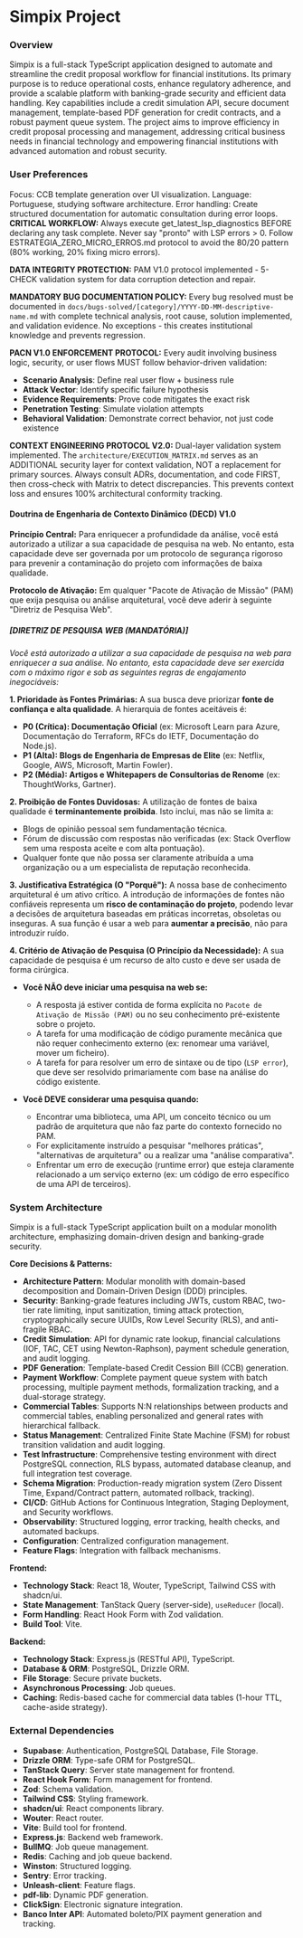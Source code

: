 # Simpix Project

### Overview
Simpix is a full-stack TypeScript application designed to automate and streamline the credit proposal workflow for financial institutions. Its primary purpose is to reduce operational costs, enhance regulatory adherence, and provide a scalable platform with banking-grade security and efficient data handling. Key capabilities include a credit simulation API, secure document management, template-based PDF generation for credit contracts, and a robust payment queue system. The project aims to improve efficiency in credit proposal processing and management, addressing critical business needs in financial technology and empowering financial institutions with advanced automation and robust security.

### User Preferences
Focus: CCB template generation over UI visualization.
Language: Portuguese, studying software architecture.
Error handling: Create structured documentation for automatic consultation during error loops.
**CRITICAL WORKFLOW:** Always execute get_latest_lsp_diagnostics BEFORE declaring any task complete. Never say "pronto" with LSP errors > 0. Follow ESTRATEGIA_ZERO_MICRO_ERROS.md protocol to avoid the 80/20 pattern (80% working, 20% fixing micro errors).

**DATA INTEGRITY PROTECTION:** PAM V1.0 protocol implemented - 5-CHECK validation system for data corruption detection and repair.

**MANDATORY BUG DOCUMENTATION POLICY:** Every bug resolved must be documented in `docs/bugs-solved/[category]/YYYY-DD-MM-descriptive-name.md` with complete technical analysis, root cause, solution implemented, and validation evidence. No exceptions - this creates institutional knowledge and prevents regression.

**PACN V1.0 ENFORCEMENT PROTOCOL:** Every audit involving business logic, security, or user flows MUST follow behavior-driven validation:
- **Scenario Analysis**: Define real user flow + business rule
- **Attack Vector**: Identify specific failure hypothesis  
- **Evidence Requirements**: Prove code mitigates the exact risk
- **Penetration Testing**: Simulate violation attempts
- **Behavioral Validation**: Demonstrate correct behavior, not just code existence

**CONTEXT ENGINEERING PROTOCOL V2.0:** Dual-layer validation system implemented. The `architecture/EXECUTION_MATRIX.md` serves as an ADDITIONAL security layer for context validation, NOT a replacement for primary sources. Always consult ADRs, documentation, and code FIRST, then cross-check with Matrix to detect discrepancies. This prevents context loss and ensures 100% architectural conformity tracking.

#### Doutrina de Engenharia de Contexto Dinâmico (DECD) V1.0

**Princípio Central:** Para enriquecer a profundidade da análise, você está autorizado a utilizar a sua capacidade de pesquisa na web. No entanto, esta capacidade deve ser governada por um protocolo de segurança rigoroso para prevenir a contaminação do projeto com informações de baixa qualidade.

**Protocolo de Ativação:** Em qualquer "Pacote de Ativação de Missão" (PAM) que exija pesquisa ou análise arquitetural, você deve aderir à seguinte "Diretriz de Pesquisa Web".

##### **[DIRETRIZ DE PESQUISA WEB (MANDATÓRIA)]**

*Você está autorizado a utilizar a sua capacidade de pesquisa na web para enriquecer a sua análise. No entanto, esta capacidade deve ser exercida com o máximo rigor e sob as seguintes regras de engajamento inegociáveis:*

**1. Prioridade às Fontes Primárias:** A sua busca deve priorizar **fonte de confiança e alta qualidade**. A hierarquia de fontes aceitáveis é:
- **P0 (Crítica): Documentação Oficial** (ex: Microsoft Learn para Azure, Documentação do Terraform, RFCs do IETF, Documentação do Node.js).
- **P1 (Alta): Blogs de Engenharia de Empresas de Elite** (ex: Netflix, Google, AWS, Microsoft, Martin Fowler).
- **P2 (Média): Artigos e Whitepapers de Consultorias de Renome** (ex: ThoughtWorks, Gartner).

**2. Proibição de Fontes Duvidosas:** A utilização de fontes de baixa qualidade é **terminantemente proibida**. Isto inclui, mas não se limita a:
- Blogs de opinião pessoal sem fundamentação técnica.
- Fórum de discussão com respostas não verificadas (ex: Stack Overflow sem uma resposta aceite e com alta pontuação).
- Qualquer fonte que não possa ser claramente atribuída a uma organização ou a um especialista de reputação reconhecida.

**3. Justificativa Estratégica (O "Porquê"):** A nossa base de conhecimento arquitetural é um ativo crítico. A introdução de informações de fontes não confiáveis representa um **risco de contaminação do projeto**, podendo levar a decisões de arquitetura baseadas em práticas incorretas, obsoletas ou inseguras. A sua função é usar a web para **aumentar a precisão**, não para introduzir ruído.

**4. Critério de Ativação de Pesquisa (O Princípio da Necessidade):** A sua capacidade de pesquisa é um recurso de alto custo e deve ser usada de forma cirúrgica.

- **Você NÃO deve iniciar uma pesquisa na web se:**
  - A resposta já estiver contida de forma explícita no `Pacote de Ativação de Missão (PAM)` ou no seu conhecimento pré-existente sobre o projeto.
  - A tarefa for uma modificação de código puramente mecânica que não requer conhecimento externo (ex: renomear uma variável, mover um ficheiro).
  - A tarefa for para resolver um erro de sintaxe ou de tipo (`LSP error`), que deve ser resolvido primariamente com base na análise do código existente.

- **Você DEVE considerar uma pesquisa quando:**
  - Encontrar uma biblioteca, uma API, um conceito técnico ou um padrão de arquitetura que não faz parte do contexto fornecido no PAM.
  - For explicitamente instruído a pesquisar "melhores práticas", "alternativas de arquitetura" ou a realizar uma "análise comparativa".
  - Enfrentar um erro de execução (runtime error) que esteja claramente relacionado a um serviço externo (ex: um código de erro específico de uma API de terceiros).

### System Architecture
Simpix is a full-stack TypeScript application built on a modular monolith architecture, emphasizing domain-driven design and banking-grade security.

**Core Decisions & Patterns:**
- **Architecture Pattern**: Modular monolith with domain-based decomposition and Domain-Driven Design (DDD) principles.
- **Security**: Banking-grade features including JWTs, custom RBAC, two-tier rate limiting, input sanitization, timing attack protection, cryptographically secure UUIDs, Row Level Security (RLS), and anti-fragile RBAC.
- **Credit Simulation**: API for dynamic rate lookup, financial calculations (IOF, TAC, CET using Newton-Raphson), payment schedule generation, and audit logging.
- **PDF Generation**: Template-based Credit Cession Bill (CCB) generation.
- **Payment Workflow**: Complete payment queue system with batch processing, multiple payment methods, formalization tracking, and a dual-storage strategy.
- **Commercial Tables**: Supports N:N relationships between products and commercial tables, enabling personalized and general rates with hierarchical fallback.
- **Status Management**: Centralized Finite State Machine (FSM) for robust transition validation and audit logging.
- **Test Infrastructure**: Comprehensive testing environment with direct PostgreSQL connection, RLS bypass, automated database cleanup, and full integration test coverage.
- **Schema Migration**: Production-ready migration system (Zero Dissent Time, Expand/Contract pattern, automated rollback, tracking).
- **CI/CD**: GitHub Actions for Continuous Integration, Staging Deployment, and Security workflows.
- **Observability**: Structured logging, error tracking, health checks, and automated backups.
- **Configuration**: Centralized configuration management.
- **Feature Flags**: Integration with fallback mechanisms.

**Frontend:**
- **Technology Stack**: React 18, Wouter, TypeScript, Tailwind CSS with shadcn/ui.
- **State Management**: TanStack Query (server-side), `useReducer` (local).
- **Form Handling**: React Hook Form with Zod validation.
- **Build Tool**: Vite.

**Backend:**
- **Technology Stack**: Express.js (RESTful API), TypeScript.
- **Database & ORM**: PostgreSQL, Drizzle ORM.
- **File Storage**: Secure private buckets.
- **Asynchronous Processing**: Job queues.
- **Caching**: Redis-based cache for commercial data tables (1-hour TTL, cache-aside strategy).

### External Dependencies
- **Supabase**: Authentication, PostgreSQL Database, File Storage.
- **Drizzle ORM**: Type-safe ORM for PostgreSQL.
- **TanStack Query**: Server state management for frontend.
- **React Hook Form**: Form management for frontend.
- **Zod**: Schema validation.
- **Tailwind CSS**: Styling framework.
- **shadcn/ui**: React components library.
- **Wouter**: React router.
- **Vite**: Build tool for frontend.
- **Express.js**: Backend web framework.
- **BullMQ**: Job queue management.
- **Redis**: Caching and job queue backend.
- **Winston**: Structured logging.
- **Sentry**: Error tracking.
- **Unleash-client**: Feature flags.
- **pdf-lib**: Dynamic PDF generation.
- **ClickSign**: Electronic signature integration.
- **Banco Inter API**: Automated boleto/PIX payment generation and tracking.